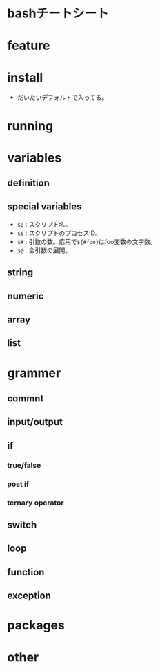 bashチートシート
========

feature
========

install
========

* だいたいデフォルトで入ってる。

running
========

variables
========

definition
----

special variables
----

* `$0` : スクリプト名。
* `$$` : スクリプトのプロセスID。
* `$#` : 引数の数。応用で`${#foo}`はfoo変数の文字数。
* `$@` : 全引数の展開。

string
----

numeric
----

array
----

list
----

grammer
========

commnt
----

input/output
----

if
----

### true/false

### post if

### ternary operator

switch
----

loop
----

function
----

exception
----

packages
========

other
========